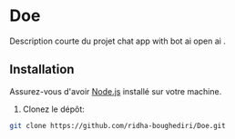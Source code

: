 # Doe

Description courte du projet chat app with bot ai open ai .

## Installation

Assurez-vous d'avoir [Node.js](https://nodejs.org/) installé sur votre machine.

1. Clonez le dépôt:

```bash
git clone https://github.com/ridha-boughediri/Doe.git
